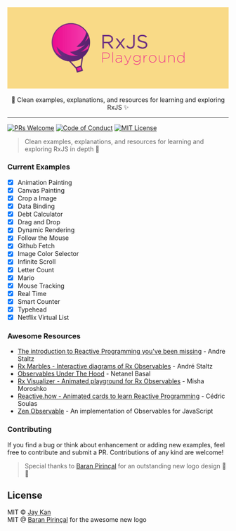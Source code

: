 <div align="center">
  <!-- <h1>RxJS Playground</h1> -->
  <img src="./docs/logo/RxJSplayground.jpg" alt="RxJS Playground">

  <p>🌟 Clean examples, explanations, and resources for learning and exploring RxJS ✨</h4>
</div>
<hr />

[![PRs Welcome][prs-badge]][prs]
[![Code of Conduct][coc-badge]][coc]
[![MIT License][license-badge]][license]

> Clean examples, explanations, and resources for learning and exploring RxJS in depth 👊

### Current Examples
- [x] Animation Painting
- [x] Canvas Painting
- [x] Crop a Image
- [x] Data Binding
- [x] Debt Calculator
- [x] Drag and Drop
- [x] Dynamic Rendering
- [x] Follow the Mouse
- [x] Github Fetch
- [x] Image Color Selector
- [x] Infinite Scroll
- [x] Letter Count
- [x] Mario
- [x] Mouse Tracking
- [x] Real Time
- [x] Smart Counter
- [x] Typehead
- [x] Netflix Virtual List

### Awesome Resources
* [The introduction to Reactive Programming you've been missing](https://gist.github.com/staltz/868e7e9bc2a7b8c1f754) - Andre Staltz
* [Rx Marbles - Interactive diagrams of Rx Observables](http://rxmarbles.com/) - André Staltz
* [Observables Under The Hood](https://netbasal.com/javascript-observables-under-the-hood-2423f760584) - Netanel Basal
* [Rx Visualizer - Animated playground for Rx Observables](https://rxviz.com) - Misha Moroshko
* [Reactive.how - Animated cards to learn Reactive Programming](http://reactive.how) - Cédric Soulas
* [Zen Observable](https://github.com/zenparsing/zen-observable) - An implementation of Observables for JavaScript

### Contributing
If you find a bug or think about enhancement or adding new examples, feel free to contribute and submit a PR. Contributions of any kind are welcome!

> Special thanks to [Baran Pirinçal](https://github.com/baranpirincal) for an outstanding new logo design 👏 👏

## License
MIT © [Jay Kan](https://github.com/JayKan)
<br>
MIT @ [Baran Pirinçal](https://github.com/baranpirincal) for the awesome new logo

[prs-badge]: https://img.shields.io/badge/PRs-welcome-brightgreen.svg?style=flat-square
[prs]: https://github.com/JayKan/RxJS-Playground/pulls
[license-badge]: https://img.shields.io/npm/l/express.svg?style=flat-square
[license]: https://github.com/JayKan/RxJS-Playground/blob/master/LICENSE
[coc-badge]: https://img.shields.io/badge/code%20of-conduct-brightgreen.svg?style=flat-square
[coc]: https://github.com/JayKan/RxJS-Playground/blob/master/CODE_OF_CONDUCT.md
